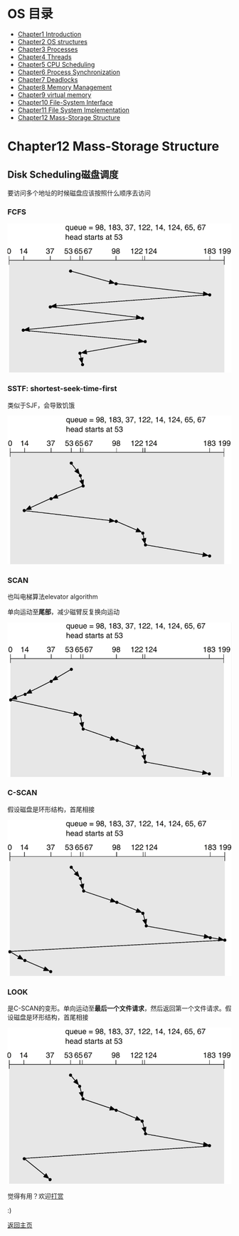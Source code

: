 # OS 目录

- [Chapter1 Introduction](Chapter1.md)
- [Chapter2 OS structures](Chapter2.md)
- [Chapter3 Processes](Chapter3.md)
- [Chapter4 Threads](Chapter4.md)
- [Chapter5 CPU Scheduling](Chapter5.md)
- [Chapter6 Process Synchronization](Chapter6.md)
- [Chapter7 Deadlocks](Chapter7.md)
- [Chapter8 Memory Management](Chapter8.md)
- [Chapter9 virtual memory](Chapter9.md)
- [Chapter10 File-System Interface](Chapter10.md)
- [Chapter11 File System Implementation](Chapter11.md)
- [Chapter12 Mass-Storage Structure](Chapter12.md)


# Chapter12 Mass-Storage Structure

## Disk Scheduling磁盘调度

要访问多个地址的时候磁盘应该按照什么顺序去访问

### FCFS

![12-1](img/12-1.png)

### SSTF: shortest-seek-time-first

类似于SJF，会导致饥饿

![12-2](img/12-2.png)

### SCAN

也叫电梯算法elevator algorithm

单向运动至**尾部**，减少磁臂反复换向运动

![12-3](img/12-3.png)

### C-SCAN

假设磁盘是环形结构，首尾相接

![12-4](img/12-4.png)

### LOOK

是C-SCAN的变形。单向运动至**最后一个文件请求**，然后返回第一个文件请求。假设磁盘是环形结构，首尾相接

![12-5](img/12-5.png)


觉得有用？欢迎[打赏](../../../donate.md)

:)

[返回主页](../../../index.md)